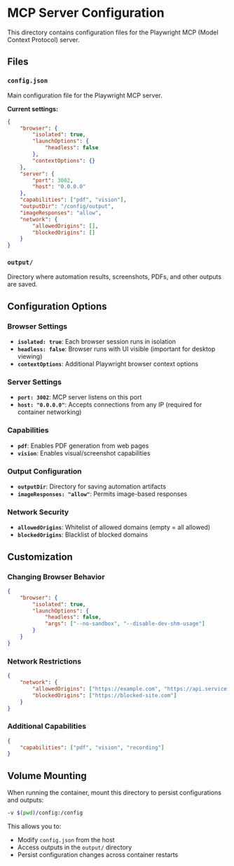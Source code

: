 # MCP Server Configuration

This directory contains configuration files for the Playwright MCP (Model Context Protocol) server.

## Files

### `config.json`
Main configuration file for the Playwright MCP server.

**Current settings:**
```json
{
    "browser": {
        "isolated": true,
        "launchOptions": {
            "headless": false
        },
        "contextOptions": {}
    },
    "server": {
        "port": 3002,
        "host": "0.0.0.0"
    },
    "capabilities": ["pdf", "vision"],
    "outputDir": "/config/output",
    "imageResponses": "allow",
    "network": {
        "allowedOrigins": [],
        "blockedOrigins": []
    }
}
```

### `output/`
Directory where automation results, screenshots, PDFs, and other outputs are saved.

## Configuration Options

### Browser Settings
- **`isolated: true`**: Each browser session runs in isolation
- **`headless: false`**: Browser runs with UI visible (important for desktop viewing)
- **`contextOptions`**: Additional Playwright browser context options

### Server Settings
- **`port: 3002`**: MCP server listens on this port
- **`host: "0.0.0.0"`**: Accepts connections from any IP (required for container networking)

### Capabilities
- **`pdf`**: Enables PDF generation from web pages
- **`vision`**: Enables visual/screenshot capabilities

### Output Configuration
- **`outputDir`**: Directory for saving automation artifacts
- **`imageResponses: "allow"`**: Permits image-based responses

### Network Security
- **`allowedOrigins`**: Whitelist of allowed domains (empty = all allowed)
- **`blockedOrigins`**: Blacklist of blocked domains

## Customization

### Changing Browser Behavior
```json
{
    "browser": {
        "isolated": true,
        "launchOptions": {
            "headless": false,
            "args": ["--no-sandbox", "--disable-dev-shm-usage"]
        }
    }
}
```

### Network Restrictions
```json
{
    "network": {
        "allowedOrigins": ["https://example.com", "https://api.service.com"],
        "blockedOrigins": ["https://blocked-site.com"]
    }
}
```

### Additional Capabilities
```json
{
    "capabilities": ["pdf", "vision", "recording"]
}
```

## Volume Mounting

When running the container, mount this directory to persist configurations and outputs:
```bash
-v $(pwd)/config:/config
```

This allows you to:
- Modify `config.json` from the host
- Access outputs in the `output/` directory
- Persist configuration changes across container restarts